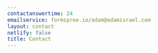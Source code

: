 ```yaml
---
contactanswertime: 24
emailservice: formspree.io/adam@adamisrael.com
layout: contact
netlify: false
title: Contact
---
```

